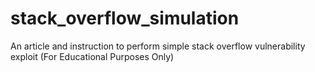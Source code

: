 # stack_overflow_simulation
An article and instruction to perform simple stack overflow vulnerability exploit (For Educational Purposes Only)
